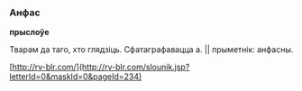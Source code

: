 ### Анфас
**прыслоўе**

Тварам да таго, хто глядзіць. Сфатаграфавацца а. || прыметнік: анфасны.

<a rel="author">[http://rv-blr.com/](http://rv-blr.com/slounik.jsp?letterId=0&maskId=0&pageId=234)</a>

